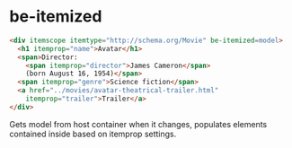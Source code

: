 # be-itemized

```html
<div itemscope itemtype="http://schema.org/Movie" be-itemized=model>
  <h1 itemprop="name">Avatar</h1>
  <span>Director:
    <span itemprop="director">James Cameron</span>
    (born August 16, 1954)</span>
  <span itemprop="genre">Science fiction</span>
  <a href="../movies/avatar-theatrical-trailer.html"
    itemprop="trailer">Trailer</a>
</div>
```

Gets model from host container when it changes, populates elements contained inside based on itemprop settings.